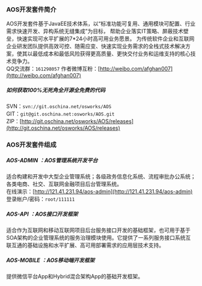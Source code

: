 ﻿### AOS开发套件简介
AOS开发套件基于JavaEE技术体系，以“标准功能可复用、通用模块可配置、行业需求快速开发、异构系统无缝集成”为目标， 帮助企业落实IT策略、屏蔽技术壁垒，快速实现可水平扩展的7*24小时高可用业务愿景。 为传统软件企业和互联网企业研发团队提供高效可控、随需应变、快速实现业务需求的全栈式技术解决方案，使其以最低成本和最低风险获得更高质量、更快交付业务和运维支持的核心技术竞争力。<br>
QQ交流群：```161298057```   作者微博互粉：[http://weibo.com/afghan007](http://weibo.com/afghan007)

##### 如何获取100%无死角全开源全免费的代码
SVN：```svn://git.oschina.net/osworks/AOS```<br>
GIT：```git@git.oschina.net:osworks/AOS.git```<br>
ZIP：[http://git.oschina.net/osworks/AOS/releases](http://git.oschina.net/osworks/AOS/releases)

### AOS开发套件组成
##### AOS-ADMIN ：AOS管理系统开发平台
适合构建和开发中大型企业管理系统；各级政务信息化系统、流程审批办公系统；各类电商、社交、互联网金融项目后台管理系统。<br>
在线演示：[http://121.41.231.94/aos-admin](http://121.41.231.94/aos-admin) 登录帐户/密码：```root/111111```
##### AOS-API ：AOS接口开发框架
适合作为互联网和移动互联网项目后台服务接口开发的基础框架，也可用于基于SOA架构的企业管理系统的服务治理模块使用。它提供了一系列服务接口系统互联互通的基础设施和水平扩展、高可用部署需求的应用层技术支持。
##### AOS-MOBILE ：AOS移动端开发框架
提供微信平台App和Hybrid混合架构App的基础开发框架。